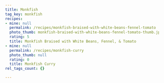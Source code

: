 ```yaml
---
title: Monkfish
tag_key: monkfish
recipes:
- mine: null
  permalink: /recipes/monkfish-braised-with-white-beans-fennel-tomato
  photo_thumb: monkfish-braised-with-white-beans-fennel-tomato-thumb.jpg
  rating: 5
  title: Monkfish Braised with White Beans, Fennel, & Tomato
- mine: null
  permalink: /recipes/monkfish-curry
  photo_thumb: null
  rating: 0
  title: Monkfish Curry
rel_tags_count: {}

---
```

